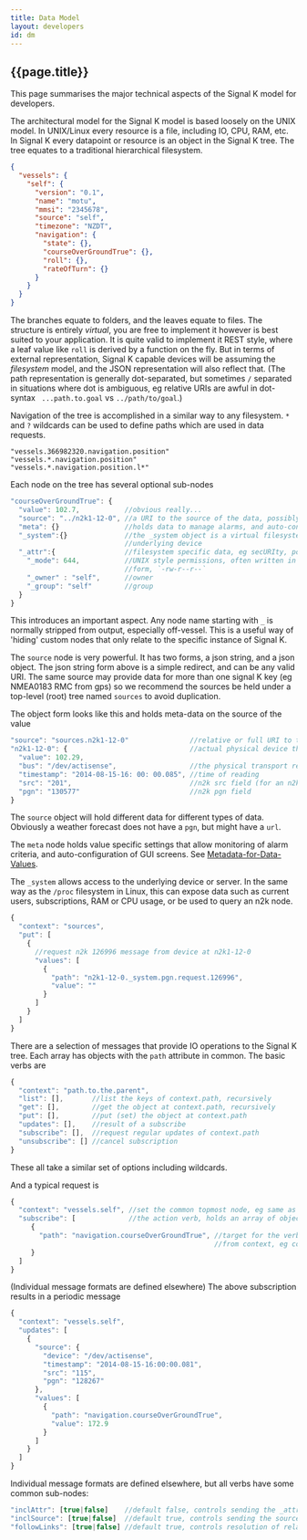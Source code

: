 ```yaml
---
title: Data Model
layout: developers
id: dm
---
```


## {{page.title}}

This page summarises the major technical aspects of the Signal K model for developers.

The architectural model for the Signal K model is based loosely on the UNIX model. In UNIX/Linux every resource is a
file, including IO, CPU, RAM, etc. In Signal K every datapoint or resource is an object in the Signal K tree. The tree
equates to a traditional hierarchical filesystem.

```json
{
  "vessels": {
    "self": {
      "version": "0.1",
      "name": "motu",
      "mmsi": "2345678",
      "source": "self",
      "timezone": "NZDT",
      "navigation": {
        "state": {},
        "courseOverGroundTrue": {},
        "roll": {},
        "rateOfTurn": {}
      }
    }
  }
}
```

The branches equate to folders, and the leaves equate to files. The structure is entirely _virtual_, you are free to
implement it however is best suited to your application. It is quite valid to implement it REST style, where a leaf
value like `roll` is derived by a function on the fly. But in terms of external representation, Signal K capable devices
will be assuming the _filesystem_ model, and the JSON representation will also reflect that. (The path representation is
generally dot-separated, but sometimes `/` separated in situations where dot is ambiguous, eg relative URIs are awful in
dot-syntax ` ...path.to.goal` vs `../path/to/goal`.)

Navigation of the tree is accomplished in a similar way to any filesystem. `*` and `?` wildcards can be used to define
paths which are used in data requests.

```
"vessels.366982320.navigation.position"
"vessels.*.navigation.position"
"vessels.*.navigation.position.l*"
```

Each node on the tree has several optional sub-nodes

```javascript
"courseOverGroundTrue": {
  "value": 102.7,           //obvious really...
  "source": "../n2k1-12-0", //a URI to the source of the data, possibly even http://..
  "meta": {}                //holds data to manage alarms, and auto-config of gui screens
  "_system":{}              //the _system object is a virtual filesystem which exposes the
                            //underlying device
  "_attr":{                 //filesystem specific data, eg secURIty, possibly more later
    "_mode": 644,           //UNIX style permissions, often written in `owner:group:other`
                            //form, `-rw-r--r--`
    "_owner" : "self",      //owner
    "_group": "self"        //group
  }
}
```

This introduces an important aspect. Any node name starting with `_` is normally stripped from output, especially
off-vessel. This is a useful way of 'hiding' custom nodes that only relate to the specific instance of Signal K.

The `source` node is very powerful. It has two forms, a json string, and a json object. The json string form above is a
simple redirect, and can be any valid URI. The same source may provide data for more than one signal K key (eg NMEA0183
RMC from gps) so we recommend the sources be held under a top-level (root) tree named `sources` to avoid duplication.

The object form looks like this and holds meta-data on the source of the value

```javascript
"source": "sources.n2k1-12-0"               //relative or full URI to the source object
"n2k1-12-0": {                              //actual physical device that sends the readings
  "value": 102.29,
  "bus": "/dev/actisense",                  //the physical transport reference
  "timestamp": "2014-08-15-16: 00: 00.085", //time of reading
  "src": "201",                             //n2k src field (for an n2k reading)
  "pgn": "130577"                           //n2k pgn field
}
```

The `source` object will hold different data for different types of data. Obviously a weather forecast does not have a
`pgn`, but might have a `url`.

The `meta` node holds value specific settings that allow monitoring of alarm criteria, and auto-configuration of GUI
screens. See [Metadata-for-Data-Values](Metadata-for-Data-Values).

The `_system` allows access to the underlying device or server. In the same way as the `/proc` filesystem in Linux, this
can expose data such as current users, subscriptions, RAM or CPU usage, or be used to query an n2k node.

```javascript
{
  "context": "sources",
  "put": [
    {
      //request n2k 126996 message from device at n2k1-12-0
      "values": [
        {
          "path": "n2k1-12-0._system.pgn.request.126996",
          "value": ""
        }
      ]
    }
  ]
}
```

There are a selection of messages that provide IO operations to the Signal K tree. Each array has objects with the
`path` attribute in common. The basic verbs are

```javascript
{
  "context": "path.to.the.parent",
  "list": [],       //list the keys of context.path, recursively
  "get": [],        //get the object at context.path, recursively
  "put": [],        //put (set) the object at context.path
  "updates": [],    //result of a subscribe
  "subscribe": [],  //request regular updates of context.path
  "unsubscribe": [] //cancel subscription
}
```

These all take a similar set of options including wildcards.

And a typical request is

```javascript
{
  "context": "vessels.self", //set the common topmost node, eg same as 'cd' to the directory
  "subscribe": [             //the action verb, holds an array of objects 
     {
       "path": "navigation.courseOverGroundTrue", //target for the verb to act on, path is relative
                                                  //from context, eg context.path
     }
  ]
}
```

(Individual message formats are defined elsewhere) The above subscription results in a periodic message

```javascript
{
  "context": "vessels.self",
  "updates": [
    {
      "source": {
        "device": "/dev/actisense",
        "timestamp": "2014-08-15-16:00:00.081",
        "src": "115",
        "pgn": "128267"
      },
      "values": [
        {
          "path": "navigation.courseOverGroundTrue",
          "value": 172.9
        }
      ]
    }
  ]
}
```

Individual message formats are defined elsewhere, but all verbs have some common sub-nodes:

```javascript
"inclAttr": [true|false]    //default false, controls sending the _attr node
"inclSource": [true|false]  //default true, controls sending the source node
"followLinks": [true|false] //default true, controls resolution of relative source links.
```
